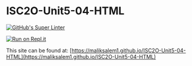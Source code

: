 # ISC2O-Unit5-04-HTML

[![GitHub's Super Linter](https://github.com/maliksalem1/ISC2O-Unit5-03-HTML/workflows/GitHub's%20Super%20Linter/badge.svg)](https://github.com/maliksalem1/ISC2O-Unit5-03-HTML/actions)

[![Run on Repl.it](https://repl.it/badge/github/maliksalem1/ISC2O-Unit5-03-HTML)](https://repl.it/github/maliksalem1/ISC2O-Unit5-03-HTML)

This site can be found at: [https://maliksalem1.github.io/ISC2O-Unit5-04-HTML](https://maliksalem1.github.io/ISC2O-Unit5-04-HTML)
